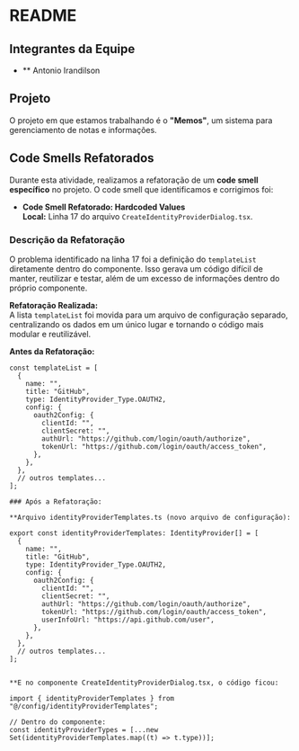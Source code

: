# README

## Integrantes da Equipe
- ** Antonio Irandilson

## Projeto
O projeto em que estamos trabalhando é o **"Memos"**, um sistema para gerenciamento de notas e informações.

## Code Smells Refatorados

Durante esta atividade, realizamos a refatoração de um **code smell específico** no projeto. O code smell que identificamos e corrigimos foi:

- **Code Smell Refatorado: Hardcoded Values**  
  **Local:** Linha 17 do arquivo `CreateIdentityProviderDialog.tsx`.

### Descrição da Refatoração

O problema identificado na linha 17 foi a definição do `templateList` diretamente dentro do componente. Isso gerava um código difícil de manter, reutilizar e testar, além de um excesso de informações dentro do próprio componente.

**Refatoração Realizada:**  
A lista `templateList` foi movida para um arquivo de configuração separado, centralizando os dados em um único lugar e tornando o código mais modular e reutilizável.

**Antes da Refatoração:**

```tsx
const templateList = [
  {
    name: "",
    title: "GitHub",
    type: IdentityProvider_Type.OAUTH2,
    config: {
      oauth2Config: {
        clientId: "",
        clientSecret: "",
        authUrl: "https://github.com/login/oauth/authorize",
        tokenUrl: "https://github.com/login/oauth/access_token",
      },
    },
  },
  // outros templates...
];

### Após a Refatoração:

**Arquivo identityProviderTemplates.ts (novo arquivo de configuração):

export const identityProviderTemplates: IdentityProvider[] = [
  {
    name: "",
    title: "GitHub",
    type: IdentityProvider_Type.OAUTH2,
    config: {
      oauth2Config: {
        clientId: "",
        clientSecret: "",
        authUrl: "https://github.com/login/oauth/authorize",
        tokenUrl: "https://github.com/login/oauth/access_token",
        userInfoUrl: "https://api.github.com/user",
      },
    },
  },
  // outros templates...
];


**E no componente CreateIdentityProviderDialog.tsx, o código ficou:

import { identityProviderTemplates } from "@/config/identityProviderTemplates";

// Dentro do componente:
const identityProviderTypes = [...new Set(identityProviderTemplates.map((t) => t.type))];


